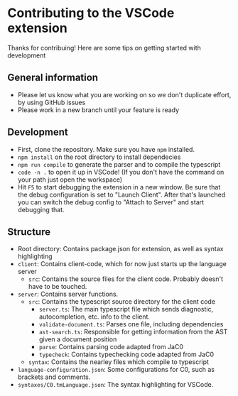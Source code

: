 # Contributing to the VSCode extension

Thanks for contribuing! Here are some tips on getting started with development

## General information
* Please let us know what you are working on so we don't duplicate effort, by using GitHub issues
* Please work in a new branch until your feature is ready

## Development

* First, clone the repository. Make sure you have `npm` installed.
* `npm install` on the root directory to install dependecies
* `npm run compile` to generate the parser and to compile the typescript
* `code -n .` to open it up in VSCode! (If you don't have the command on your path just open the workspace)
* Hit `F5` to start debugging the extension in a new window. Be sure that the
debug configuration is set to "Launch Client". After that's launched you can switch
the debug config to "Attach to Server" and start debugging that. 


## Structure

* Root directory: Contains package.json for extension, as well as syntax highlighting
* `client`: Contains client-code, which for now just starts up the language server
    * `src`: Contains the source files for the client code. Probably doesn't have to be touched.
* `server`: Contains server functions.
    * `src`: Contains the typescript source directory for the client code
        * `server.ts`: The main typescript file which sends diagnostic, autocompletion, etc. info to the client.
        * `validate-document.ts`: Parses one file, including dependencies
        * `ast-search.ts`: Responsible for getting information from the AST given a document position 
        * `parse`: Contains parsing code adapted from JaC0
        * `typecheck`: Contains typechecking code adapted from JaC0
    * `syntax`: Contains the nearley files which compile to typescript
* `language-configuration.json`: Some configurations for C0, such as brackets and comments.
* `syntaxes/C0.tmLanguage.json`: The syntax highlighting for VSCode.
